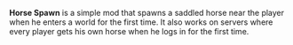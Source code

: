 **Horse Spawn** is a simple mod that spawns a saddled horse near the player when he enters a world for the first time. It also works on servers where every player gets his own horse when he logs in for the first time.
